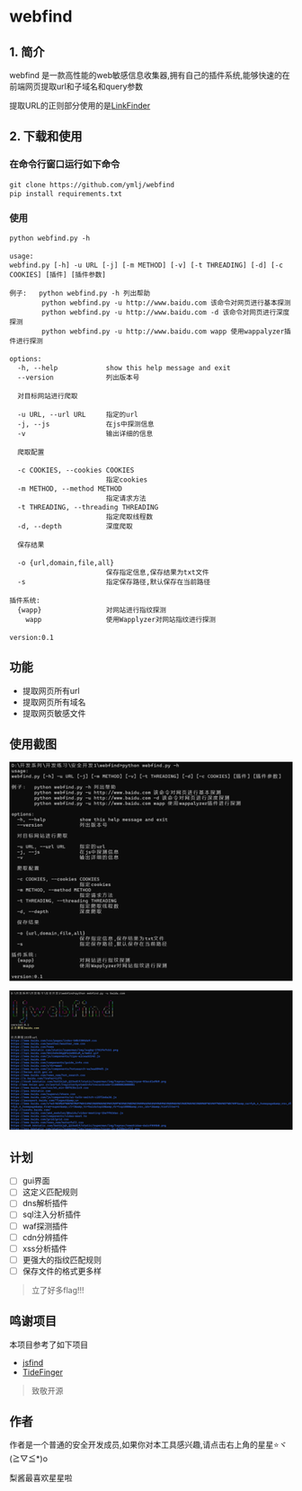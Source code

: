 # webfind

## 1. 简介

webfind 是一款高性能的web敏感信息收集器,拥有自己的插件系统,能够快速的在前端网页提取url和子域名和query参数

提取URL的正则部分使用的是[LinkFinder](https://github.com/GerbenJavado/LinkFinder)

## 2. 下载和使用

### 在命令行窗口运行如下命令

```
git clone https://github.com/ymlj/webfind
pip install requirements.txt
```

### 使用

```
python webfind.py -h

usage:
webfind.py [-h] -u URL [-j] [-m METHOD] [-v] [-t THREADING] [-d] [-c COOKIES] [插件] [插件参数]

例子:   python webfind.py -h 列出帮助
        python webfind.py -u http://www.baidu.com 该命令对网页进行基本探测
        python webfind.py -u http://www.baidu.com -d 该命令对网页进行深度探测
        python webfind.py -u http://www.baidu.com wapp 使用wappalyzer插件进行探测

options:
  -h, --help            show this help message and exit
  --version             列出版本号

  对目标网站进行爬取

  -u URL, --url URL     指定的url
  -j, --js              在js中探测信息
  -v                    输出详细的信息

  爬取配置

  -c COOKIES, --cookies COOKIES
                        指定cookies
  -m METHOD, --method METHOD
                        指定请求方法
  -t THREADING, --threading THREADING
                        指定爬取线程数
  -d, --depth           深度爬取

  保存结果

  -o {url,domain,file,all}
                        保存指定信息,保存结果为txt文件
  -s                    指定保存路径,默认保存在当前路径

插件系统:
  {wapp}                对网站进行指纹探测
    wapp                使用Wapplyzer对网站指纹进行探测

version:0.1
```

## 功能

- 提取网页所有url
- 提取网页所有域名
- 提取网页敏感文件

## 使用截图

![1709813954221](image/readme/1709813954221.png)

![1709814013633](image/readme/1709814013633.png)

## 计划

- [ ] gui界面
- [ ] 这定义匹配规则
- [ ] dns解析插件
- [ ] sql注入分析插件
- [ ] waf探测插件
- [ ] cdn分辨插件
- [ ] xss分析插件
- [ ] 更强大的指纹匹配规则
- [ ] 保存文件的格式更多样

> 立了好多flag!!!

## 鸣谢项目

本项目参考了如下项目

- [jsfind](https://github.com/Threezh1/JSFinder)
- [TideFinger](https://github.com/TideSec/TideFinger)

> 致敬开源

## 作者

作者是一个普通的安全开发成员,如果你对本工具感兴趣,请点击右上角的星星⭐ヾ(≧▽≦*)o

梨酱最喜欢星星啦
